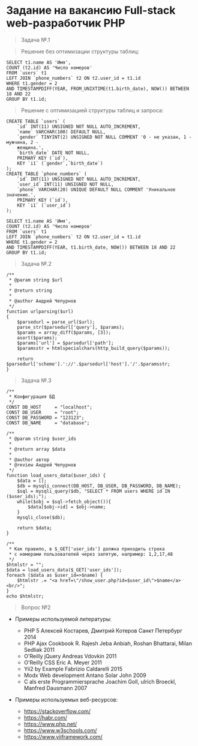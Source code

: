 # Задание на вакансию Full-stack web-разработчик PHP

> Задача №.1

> Решение без оптимизации структуры таблиц:
```
SELECT t1.name AS 'Имя',
COUNT (t2.id) AS 'Число номеров'
FROM `users` t1 
LEFT JOIN `phone_numbers` t2 ON t2.user_id = t1.id 
WHERE t1.gender = 2
AND TIMESTAMPDIFF(YEAR, FROM_UNIXTIME(t1.birth_date), NOW()) BETWEEN 18 AND 22 
GROUP BY t1.id;
```

> Решение с оптимизацией структуры таблиц и запроса:
```
CREATE TABLE `users` (
    `id` INT(11) UNSIGNED NOT NULL AUTO_INCREMENT,
    `name` VARCHAR(100) DEFAULT NULL,
    `gender` TINYINT(2) UNSIGNED NOT NULL COMMENT '0 - не указан, 1 - мужчина, 2 -
    женщина.',
    `birth_date` DATE NOT NULL,
    PRIMARY KEY (`id`),
    KEY `i1` (`gender`,`birth_date`)
);
CREATE TABLE `phone_numbers` (
	`id` INT(11) UNSIGNED NOT NULL AUTO_INCREMENT,
	`user_id` INT(11) UNSIGNED NOT NULL,
	`phone` VARCHAR(20) UNIQUE DEFAULT NULL COMMENT 'Уникальное значение.',
	PRIMARY KEY (`id`),
	KEY `i1` (`user_id`)
);

SELECT t1.name AS 'Имя',
COUNT (t2.id) AS 'Число номеров'
FROM `users` t1 
LEFT JOIN `phone_numbers` t2 ON t2.user_id = t1.id 
WHERE t1.gender = 2
AND TIMESTAMPDIFF(YEAR, t1.birth_date, NOW()) BETWEEN 18 AND 22
GROUP BY t1.id;
```

> Задача №.2

```$php
/**
 * @param string $url
 *
 * @return string
 *
 * @author Андрей Чепурнов
 */
function urlparsing($url)
{
	$parsedurl = parse_url($url);
	parse_str($parsedurl['query'], $params);
	$params = array_diff($params, [3]);
	asort($params);
	$params['url'] = $parsedurl['path'];
	$paramsstr = htmlspecialchars(http_build_query($params));

	return $parsedurl['scheme'].'://'.$parsedurl['host'].'/'.$paramsstr;
}
```

> Задача №.3

```$php
/**
 * Конфигурация БД
 */
CONST DB_HOST     = "localhost";
CONST DB_USER     = "root";
CONST DB_PASSWORD = "123123";
CONST DB_NAME     = "database";

/**
 * @param string $user_ids
 *
 * @return array $data
 *
 * @author автор
 * @review Андрей Чепурнов
 */
function load_users_data($user_ids) {
	$data = [];
	$db = mysqli_connect(DB_HOST, DB_USER, DB_PASSWORD, DB_NAME);
	$sql = mysqli_query($db, "SELECT * FROM users WHERE id IN ($user_ids);");
	while($obj = $sql->fetch_object()){
		$data[$obj->id] = $obj->name;
	}
	mysqli_close($db);
	
	return $data;
}

/**
 * Как правило, в $_GET['user_ids'] должна приходить строка
 * с номерами пользователей через запятую, например: 1,2,17,48
 */
$htmlstr = "";
$data = load_users_data($_GET['user_ids']);
foreach ($data as $user_id=>$name) {
	$htmlstr .= "<a href=\"/show_user.php?id=$user_id\">$name</a><br/>";
}
echo $htmlstr;
```

> Вопрос №2

- Примеры используемой литературы:
    - PHP 5 Алексей Костарев, Дмитрий Котеров  Санкт Петербург 2014
    - PHP Ajax Cookbook R. Rajesh Jeba Anbiah, Roshan Bhattarai, Milan Sedliak 2011
    - O'Reilly jQuery Andreas Vdovkin 2011
    - O'Reilly CSS Eric A. Meyer 2011
    - Yii2 by Example Fabrizio Caldarelli 2015
    - Modx Web development Antano Solar John 2009
    - C als erste Programmiersprache Joachim Goll, ulrich Broeckl, Manfred Dausmann 2007
    
- Примеры используемых веб-ресурсов:
    - https://stackoverflow.com/
    - https://habr.com/
    - https://www.php.net/
    - https://www.w3schools.com/
    - https://www.yiiframework.com/